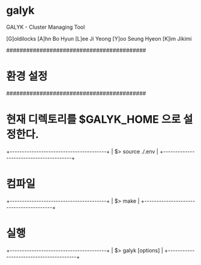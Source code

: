 # galyk

GALYK - Cluster Managing Tool

[G]oldilocks
[A]hn Bo Hyun
[L]ee Ji Yeong
[Y]oo Seung Hyeon
[K]im Jikimi

##########################################
# 환경 설정
##########################################

# 현재 디렉토리를 $GALYK_HOME 으로 설정한다.
+----------------------------------------+
| $> source ./.env                       |
+----------------------------------------+

# 컴파일
+----------------------------------------+
| $> make                                |
+----------------------------------------+

# 실행
+----------------------------------------+
| $> galyk  <mode>  [options]            |
+----------------------------------------+

